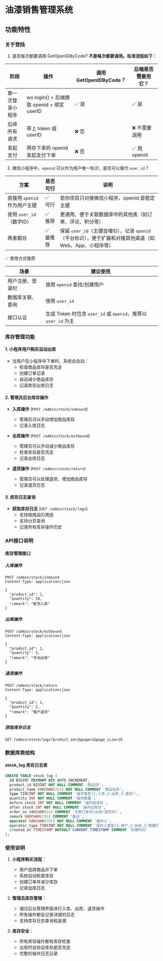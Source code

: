 # 油漆销售管理系统

## 功能特性

### 关于登陆

1. 是否每次都要调用 GetOpenIDByCode?
**不是每次都要调用。标准流程如下：**


| 阶段             | 操作                                       | 调用 GetOpenIDByCode？ | 后端是否需要用它？ |
| ---------------- | ------------------------------------------ | ---------------------- | ------------------ |
| 第一次登录小程序 | wx.login() + 后端换取 openid + 绑定 userID | ✅ 是                   | ✅ 是               |
| 后续所有请求     | 带上 token 或 userID                       | ❌ 否                   | ❌ 不需要调用       |
| 发起支付         | 用存下来的 openid 发起支付下单             | ❌ 否                   | ✅ 用 openid        |

2. 微信小程序中，`openid` 可以作为用户唯一标识，是否可以替代 `user_id`？

| 方案                         | 是否可行 | 说明                                                         |
| ---------------------------- | -------- | ------------------------------------------------------------ |
| 直接用 `openid` 作为用户主键 | ✅ 可行   | 若你项目只对接微信小程序，openid 是稳定主键                  |
| 使用 `user_id`（数字ID）     | ✅ 推荐   | 更通用、便于关联数据库中的其他表（如订单、评论、积分等）     |
| 两者都存                     | ✅ 最推荐 | 保留 `user_id`（主键自增ID），记录 `openid`（平台标识），便于扩展和对接其他渠道（如 Web、App、小程序等） |

 ✅ 使用方式推荐

| 场景             | 建议使用                                                     |
| ---------------- | ------------------------------------------------------------ |
| 用户注册、登录时 | 使用 `openid` 查找/创建用户                                  |
| 数据库关联、查询 | 使用 `user_id`                                               |
| 接口认证         | 生成 Token 时包含 `user_id` 或 `openid`，推荐以 `user_id` 为主 |


### 库存管理功能

#### 1. 小程序用户购买自动出库
- 当用户在小程序中下单时，系统会自动：
  - 检查商品库存是否充足
  - 创建订单记录
  - 自动减少商品库存
  - 记录库存出库日志

#### 2. 管理员后台库存操作
- **入库操作** (`POST /admin/stock/inbound`)
  - 管理员可以手动增加商品库存
  - 记录入库日志
  
- **出库操作** (`POST /admin/stock/outbound`)
  - 管理员可以手动减少商品库存
  - 检查库存是否充足
  - 记录出库日志
  
- **退货操作** (`POST /admin/stock/return`)
  - 管理员可以处理退货，增加商品库存
  - 记录退货日志

#### 3. 库存日志查询
- **获取库存日志** (`GET /admin/stock/logs`)
  - 支持按商品ID筛选
  - 支持分页查询
  - 记录所有库存操作历史

### API接口说明

#### 库存管理接口

##### 入库操作
```http
POST /admin/stock/inbound
Content-Type: application/json

{
  "product_id": 1,
  "quantity": 10,
  "remark": "新货入库"
}
```

##### 出库操作
```http
POST /admin/stock/outbound
Content-Type: application/json

{
  "product_id": 1,
  "quantity": 5,
  "remark": "手动出库"
}
```

##### 退货操作
```http
POST /admin/stock/return
Content-Type: application/json

{
  "product_id": 1,
  "quantity": 2,
  "remark": "客户退货"
}
```

##### 获取库存日志
```http
GET /admin/stock/logs?product_id=1&page=1&page_size=10
```

### 数据库表结构

#### stock_log 库存日志表
```sql
CREATE TABLE stock_log (
  id BIGINT PRIMARY KEY AUTO_INCREMENT,
  product_id BIGINT NOT NULL COMMENT '商品ID',
  product_name VARCHAR(255) NOT NULL COMMENT '商品名称',
  type TINYINT NOT NULL COMMENT '操作类型(1:入库,2:出库,3:退货)',
  quantity INT NOT NULL COMMENT '操作数量',
  before_stock INT NOT NULL COMMENT '操作前库存',
  after_stock INT NOT NULL COMMENT '操作后库存',
  order_no VARCHAR(64) COMMENT '关联订单号(出库/退货时)',
  remark VARCHAR(255) COMMENT '备注',
  operator VARCHAR(255) NOT NULL COMMENT '操作人',
  operator_type TINYINT NOT NULL COMMENT '操作人类型(1:用户,2:系统,3:管理员)',
  created_at TIMESTAMP DEFAULT CURRENT_TIMESTAMP COMMENT '创建时间'
);
```

### 使用说明

1. **小程序购买流程**：
   - 用户选择商品并下单
   - 系统自动检查库存
   - 创建订单并减少库存
   - 记录出库日志

2. **管理员库存管理**：
   - 通过后台管理界面进行入库、出库、退货操作
   - 所有操作都会记录详细的日志
   - 支持库存日志查询和追溯

3. **库存安全**：
   - 所有库存操作都有库存检查
   - 出库时会验证库存是否充足
   - 完整的操作日志记录